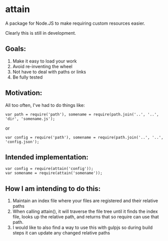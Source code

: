 # attain


A package for Node.JS to make requiring custom resources easier.

Clearly this is still in development.

## Goals:
1. Make it easy to load your work
2. Avoid re-inventing the wheel
3. Not have to deal with paths or links
4. Be fully tested

## Motivation:
All too often, I've had to do things like:
```
var path = require('path'), somename = require(path.join('..', '..', 'dir', 'somename.js');
```
or
```
var config = require('path'), somename = require(path.join('..', '..', 'config.json');
```

## Intended implementation:
```
var config = require(attain('config'));
var somename = require(attain('somename'));
```

## How I am intending to do this:
1. Maintain an index file where your files are registered and their relative paths
2. When calling attain(), it will traverse the file tree until it finds the index file, looks up the relative path, and returns that so require can use that path.
3. I would like to also find a way to use this with gulpjs so during build steps it can update any changed relative paths
